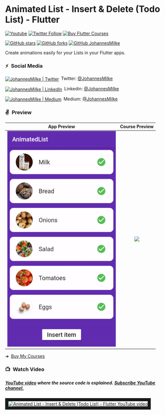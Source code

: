 # Animated List - Insert & Delete (Todo List) - Flutter
[![Youtube](https://img.shields.io/static/v1?label=JohannesMilke&message=Subscribe&logo=YouTube&color=FF0000&style=for-the-badge)][youtube]
[![Twitter Follow](https://img.shields.io/twitter/follow/JohannesMilke?color=1DA1F2&label=Followers&logo=twitter&style=for-the-badge)][twitter]
[![Buy Flutter Courses](https://img.shields.io/static/v1?label=Buy&message=My%20Flutter%20Courses&color=5FB709&style=for-the-badge)][courses]
    
[![GitHub stars](https://img.shields.io/github/stars/JohannesMilke/animated_list_example.svg?style=social&label=Star)](https://github.com/JohannesMilke/animated_list_example) 
[![GitHub forks](https://img.shields.io/github/forks/JohannesMilke/animated_list_example.svg?style=social&label=Fork)](https://github.com/JohannesMilke/animated_list_example/fork)
[![GitHub JohannesMilke](https://img.shields.io/github/followers/JohannesMilke?label=follow&style=social)](https://github.com/JohannesMilke)

Create animations easily for your Lists in your Flutter apps.

### ⚡&ensp;Social Media

[<img align="center" alt="JohannesMilke | Twitter" width="22px" src="https://cdn.jsdelivr.net/npm/simple-icons@v3/icons/twitter.svg" />](https://twitter.com/intent/follow?original_referer=https%3A%2F%2Fgithub.com%2FJohannesMilke&screen_name=JohannesMilke "Twitter Johannes Milke")&ensp;Twitter: [@JohannesMilke](https://twitter.com/intent/follow?original_referer=https%3A%2F%2Fgithub.com%2FJohannesMilke&screen_name=JohannesMilke "Twitter Johannes Milke")

[<img align="center" alt="JohannesMilke | LinkedIn" width="22px" src="https://cdn.jsdelivr.net/npm/simple-icons@v3/icons/linkedin.svg" />](https://linkedin.com/in/JohannesMilke "Linkedin Johannes Milke")&ensp;Linkedin: [@JohannesMilke](https://linkedin.com/in/JohannesMilke "Linkedin Johannes Milke")

[<img align="center" alt="JohannesMilke | Medium" width="22px" src="https://cdn.jsdelivr.net/npm/simple-icons@v3/icons/medium.svg" />](https://medium.com/@JohannesMilke "Medium Johannes Milke")&ensp;Medium: [@JohannesMilke](https://medium.com/@JohannesMilke "Medium Johannes Milke")

### ✌&ensp;Preview

|              App Preview             |             Course Preview           |
| :----------------------------------: | :----------------------------------: |
| <a href="https://www.youtube.com/watch?v=rDFJhIobj7I" target="_blank"><img src="preview.gif" width="350"></a> | <a href="https://johannesmilke.teachable.com/p/home" target="_blank"><img src="https://firebasestorage.googleapis.com/v0/b/website-df444.appspot.com/o/ad%2Fgithub_ad.png?alt=media&token=e04673a0-69e2-4950-a4ed-86f8527a5640" width="350"></a> |

➜&ensp;[Buy My Courses](https://johannesmilke.teachable.com/p/home "Buy My Courses")

### 📺&ensp;Watch Video

##### [YouTube video](https://www.youtube.com/watch?v=rDFJhIobj7I "Youtube Johannes Milke") where the *source code* is explained. [Subscribe YouTube channel.](http://www.youtube.com/channel/UC0FD2apauvegCcsvqIBceLA?sub_confirmation=1 "YouTube Subscribe Johannes Milke")  
<a href="https://www.youtube.com/watch?v=rDFJhIobj7I&feature=player_embedded
" target="_blank"><img src="http://img.youtube.com/vi/rDFJhIobj7I/maxresdefault.jpg" 
alt="Animated List - Insert & Delete (Todo List) - Flutter YouTube video" width="480" border="10" /></a>

[twitter]: https://twitter.com/intent/follow?original_referer=https%3A%2F%2Fgithub.com%2FJohannesMilke&screen_name=JohannesMilke
[youtube]: https://www.youtube.com/channel/UC0FD2apauvegCcsvqIBceLA?sub_confirmation=1
[courses]: https://johannesmilke.teachable.com/p/home
